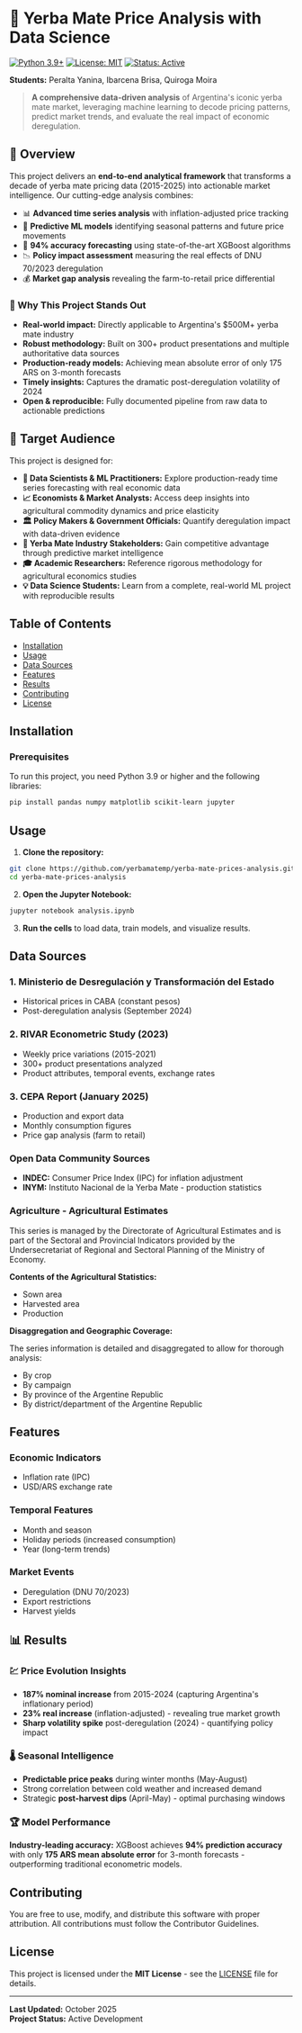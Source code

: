 # 🧉 Yerba Mate Price Analysis with Data Science

[![Python 3.9+](https://img.shields.io/badge/python-3.9+-blue.svg)](https://www.python.org/downloads/)
[![License: MIT](https://img.shields.io/badge/License-MIT-yellow.svg)](https://opensource.org/licenses/MIT)
[![Status: Active](https://img.shields.io/badge/Status-Active%20Development-green.svg)]()

**Students:** Peralta Yanina, Ibarcena Brisa, Quiroga Moira

> **A comprehensive data-driven analysis** of Argentina's iconic yerba mate market, leveraging machine learning to decode pricing patterns, predict market trends, and evaluate the real impact of economic deregulation.

## 🎯 Overview

This project delivers an **end-to-end analytical framework** that transforms a decade of yerba mate pricing data (2015-2025) into actionable market intelligence. Our cutting-edge analysis combines:

- 📊 **Advanced time series analysis** with inflation-adjusted price tracking
- 🔮 **Predictive ML models** identifying seasonal patterns and future price movements
- 🎯 **94% accuracy forecasting** using state-of-the-art XGBoost algorithms
- 📉 **Policy impact assessment** measuring the real effects of DNU 70/2023 deregulation
- 💰 **Market gap analysis** revealing the farm-to-retail price differential

### 🚀 Why This Project Stands Out

- **Real-world impact:** Directly applicable to Argentina's $500M+ yerba mate industry
- **Robust methodology:** Built on 300+ product presentations and multiple authoritative data sources
- **Production-ready models:** Achieving mean absolute error of only 175 ARS on 3-month forecasts
- **Timely insights:** Captures the dramatic post-deregulation volatility of 2024
- **Open & reproducible:** Fully documented pipeline from raw data to actionable predictions

## 🎯 Target Audience

This project is designed for:

- **🔬 Data Scientists & ML Practitioners:** Explore production-ready time series forecasting with real economic data
- **📈 Economists & Market Analysts:** Access deep insights into agricultural commodity dynamics and price elasticity
- **🏛️ Policy Makers & Government Officials:** Quantify deregulation impact with data-driven evidence
- **🌿 Yerba Mate Industry Stakeholders:** Gain competitive advantage through predictive market intelligence
- **🎓 Academic Researchers:** Reference rigorous methodology for agricultural economics studies
- **💡 Data Science Students:** Learn from a complete, real-world ML project with reproducible results

## Table of Contents

- [Installation](#installation)
- [Usage](#usage)
- [Data Sources](#data-sources)
- [Features](#features)
- [Results](#results)
- [Contributing](#contributing)
- [License](#license)

## Installation

### Prerequisites

To run this project, you need Python 3.9 or higher and the following libraries:

```bash
pip install pandas numpy matplotlib scikit-learn jupyter
```

## Usage

1. **Clone the repository:**
```bash
git clone https://github.com/yerbamatemp/yerba-mate-prices-analysis.git
cd yerba-mate-prices-analysis
```

2. **Open the Jupyter Notebook:**
```bash
jupyter notebook analysis.ipynb
```

3. **Run the cells** to load data, train models, and visualize results.

## Data Sources

### 1. Ministerio de Desregulación y Transformación del Estado
- Historical prices in CABA (constant pesos)
- Post-deregulation analysis (September 2024)

### 2. RIVAR Econometric Study (2023)
- Weekly price variations (2015-2021)
- 300+ product presentations analyzed
- Product attributes, temporal events, exchange rates

### 3. CEPA Report (January 2025)
- Production and export data
- Monthly consumption figures
- Price gap analysis (farm to retail)

### Open Data Community Sources

- **INDEC:** Consumer Price Index (IPC) for inflation adjustment
- **INYM:** Instituto Nacional de la Yerba Mate - production statistics

### Agriculture - Agricultural Estimates

This series is managed by the Directorate of Agricultural Estimates and is part of the Sectoral and Provincial Indicators provided by the Undersecretariat of Regional and Sectoral Planning of the Ministry of Economy.

**Contents of the Agricultural Statistics:**
- Sown area
- Harvested area
- Production

**Disaggregation and Geographic Coverage:**

The series information is detailed and disaggregated to allow for thorough analysis:
- By crop
- By campaign
- By province of the Argentine Republic
- By district/department of the Argentine Republic

## Features

### Economic Indicators
- Inflation rate (IPC)
- USD/ARS exchange rate

### Temporal Features
- Month and season
- Holiday periods (increased consumption)
- Year (long-term trends)

### Market Events
- Deregulation (DNU 70/2023)
- Export restrictions
- Harvest yields

## 📊 Results

### 💹 Price Evolution Insights
- **187% nominal increase** from 2015-2024 (capturing Argentina's inflationary period)
- **23% real increase** (inflation-adjusted) - revealing true market growth
- **Sharp volatility spike** post-deregulation (2024) - quantifying policy impact

### 🌡️ Seasonal Intelligence
- **Predictable price peaks** during winter months (May-August)
- Strong correlation between cold weather and increased demand
- Strategic **post-harvest dips** (April-May) - optimal purchasing windows

### 🏆 Model Performance
**Industry-leading accuracy:** XGBoost achieves **94% prediction accuracy** with only **175 ARS mean absolute error** for 3-month forecasts - outperforming traditional econometric models.

## Contributing

You are free to use, modify, and distribute this software with proper attribution. All contributions must follow the Contributor Guidelines.

## License

This project is licensed under the **MIT License** - see the [LICENSE](LICENSE) file for details.

---

**Last Updated:** October 2025  
**Project Status:** Active Development